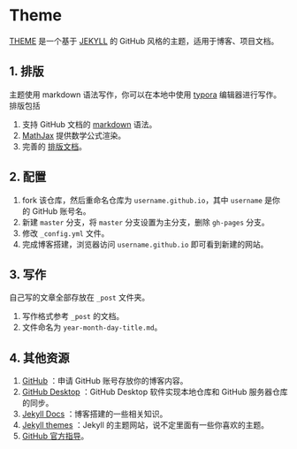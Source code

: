# Theme

[THEME](https://professordeng.com/theme) 是一个基于 [JEKYLL](https://jekyllrb.com/) 的 GitHub 风格的主题，适用于博客、项目文档。

## 1. 排版

主题使用 markdown 语法写作，你可以在本地中使用 [typora](https://www.typora.io/) 编辑器进行写作。排版包括

1. 支持 GitHub 文档的 [markdown](https://guides.github.com/features/mastering-markdown/) 语法。
2. [MathJax](https://www.mathjax.org/) 提供数学公式渲染。
3. 完善的 [排版文档](https://professordeng.com/theme/2018/01/16/format.html)。

## 2. 配置

1. fork 该仓库，然后重命名仓库为 `username.github.io`，其中 `username` 是你的 GitHub 账号名。 
2. 新建 `master` 分支，将 `master` 分支设置为主分支，删除 `gh-pages` 分支。
3. 修改 `_config.yml` 文件。
4. 完成博客搭建，浏览器访问 `username.github.io` 即可看到新建的网站。

## 3. 写作

自己写的文章全部存放在 `_post` 文件夹。

1. 写作格式参考 `_post` 的文档。
2. 文件命名为 `year-month-day-title.md`。

## 4. 其他资源

1. [GitHub](https://github.com) ：申请 GitHub 账号存放你的博客内容。 
2. [GitHub Desktop](https://desktop.github.com/) ：GitHub Desktop 软件实现本地仓库和 GitHub 服务器仓库的同步。
3. [Jekyll Docs](https://jekyllrb.com/) ：博客搭建的一些相关知识。
4. [Jekyll themes](https://jekyllthemes.org/) ：Jekyll 的主题网站，说不定里面有一些你喜欢的主题。
5. [GitHub 官方指导](https://help.github.com/cn/github/working-with-github-pages)。